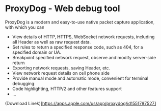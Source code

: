 # ProxyDog - Web debug tool

ProxyDog is a modern and easy-to-use native packet capture application, with which you can
* View details of HTTP, HTTPS, WebSocket network requests, including all Header as well as raw request data.
* Set rules to return a specified response code, such as 404, for a specified domain or UA.
* Breakpoint specified network request, observe and modify server-side return
* Exporting network requests, saving Header, etc.
* View network request details on cell phone side
* Provide manual mode and automatic mode, convenient for terminal debugging
* Code highlighting, HTTP/2 and other features support
* ...


(Download Linek)[https://apps.apple.com/us/app/proxydog/id1551787527]
